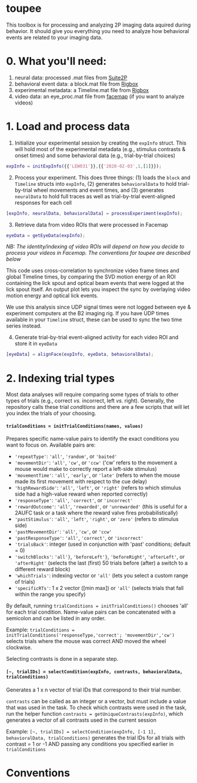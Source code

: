 # toupee
This toolbox is for processing and analyzing 2P imaging data aquired during behavior. It should give you everything you need to analyze how behavioral events are related to your imaging data.

# 0. What you'll need:
1. neural data: processed .mat files from [Suite2P](https://github.com/MouseLand/suite2p)
2. behavioral event data: a block.mat file from [Rigbox](https://github.com/cortex-lab/Rigbox)
3. experimental metadata: a Timeline.mat file from [Rigbox](https://github.com/cortex-lab/Rigbox)
4. video data: an eye_proc.mat file from [facemap](https://github.com/MouseLand/FaceMap) (if you want to analyze videos)

# 1. Load and process data
1. Initialize your experimental session by creating the `expInfo` struct. This will hold most of the experimental metadata (e.g., stimulus contrasts & onset times) and some behavioral data (e.g., trial-by-trial choices)
```matlab
expInfo = initExpInfo({{'LEW031'}},{{'2020-02-03',1,[1]}});
```

2. Process your experiment. This does three things: (1) loads the `block` and `Timeline` structs into `expInfo`, (2) generates `behavioralData` to hold trial-by-trial wheel movements and event times, and (3) generates `neuralData` to hold full traces as well as trial-by-trial event-aligned responses for each cell
```matlab
[expInfo, neuralData, behavioralData] = processExperiment(expInfo);
```

3. Retrieve data from video ROIs that were processed in Facemap
```matlab
eyeData = getEyeData(expInfo);
```
_NB: The identity/indexing of video ROIs will depend on how you decide to process your videos in Facemap. The conventions for toupee are described below_

This code uses cross-correlation to synchronize video frame times and global Timeline times, by comparing the SVD motion energy of an ROI containing the lick spout and optical beam events that were logged at the lick spout itself. An output plot lets you inspect the sync by overlaying video motion energy and optical lick events. 

We use this analysis since UDP signal times were not logged between eye & experiment computers at the B2 imaging rig. If you have UDP times available in your `Timeline` struct, these can be used to sync the two time series instead. 

4. Generate trial-by-trial event-aligned activity for each video ROI and store it in `eyeData`
```matlab
[eyeData] = alignFace(expInfo, eyeData, behavioralData);
```
# 2. Indexing trial types
Most data analyses will require comparing some types of trials to other types of trials (e.g., correct _vs._ incorrect, left _vs._ right). Generally, the repository calls these trial _conditions_ and there are a few scripts that will let you index the trials of your choosing.


#### `trialConditions = initTrialConditions(names, values)` 
Prepares specific name-value pairs to identify the exact conditions you want to focus on. Available pairs are:
  * `'repeatType'`: `'all'`, `'random'`, or `'baited'`
  * `'movementDir'`: `'all'`, `'cw'`, or `'ccw'` ('cw' refers to the movement a mouse would make to correctly report a left-side stimulus)
  * `'movementTime'`: `'all'`, `'early'`, or `'late'` (refers to when the mouse made its first movement with respect to the cue delay)
  * `'highRewardSide'`: `'all'`, `'left'`, or `'right'` (refers to which stimulus side had a high-value reward when reported correctly)
  * `'responseType'`: `'all'`, `'correct'`, or `'incorrect'`
  * `'rewardOutcome'`: `'all'`, `'rewarded'`, or `'unrewarded'` (this is useful for a 2AUFC task or a task where the reward valve fires probabilistically)
  * `'pastStimulus'`: `'all'`, `'left'`, `'right'`, or `'zero'` (refers to stimulus side)
  * `'pastMovementDir'`: `'all'`, `'cw'`, or `'ccw'`
  * `'pastResponseType'`: `'all'`, `'correct'`, or `'incorrect'`
  * `'trialsBack'`: integer (used in conjunction with 'past' conditions; default = 0)
  * `'switchBlocks'`: `'all'}`, `'beforeLeft'}`, `'beforeRight'`, `'afterLeft'`, or `'afterRight'` (selects the last (first) 50 trials before (after) a switch to a different reward block)
  * `'whichTrials'`: indexing vector or `'all'` (lets you select a custom range of trials)
  * `'specificRTs'`: 1 x 2 vector ([min max]) or `'all'` (selects trials that fall within the range you specify)

By default, running `trialConditions = initTrialConditions()` chooses 'all' for each trial condition. Name-value pairs can be concatenated with a semicolon and can be listed in any order.

Example: `trialConditions = initTrialConditions('responseType,'correct'; 'movementDir','cw')` selects trials where the mouse was correct AND moved the wheel clockwise.

Selecting contrasts is done in a separate step.
  
#### `[~, trialIDs] = selectCondition(expInfo, contrasts, behavioralData, trialConditions)` 
Generates a 1 x n vector of trial IDs that correspond to their trial number. 

`contrasts` can be called as an integer or a vector, but must include a value that was used in the task. To check which contrasts were used in the task, run the helper function `contrasts = getUniqueContrasts(expInfo)`, which generates a vector of all contrasts used in the current session

Example: `[~, trialIDs] = selectCondition(expInfo, [-1 1], behavioralData, trialConditions)` generates the trial IDs for all trials with contrast = 1 or -1 AND passing any conditions you specified earlier in `trialConditions`

#
# Conventions


